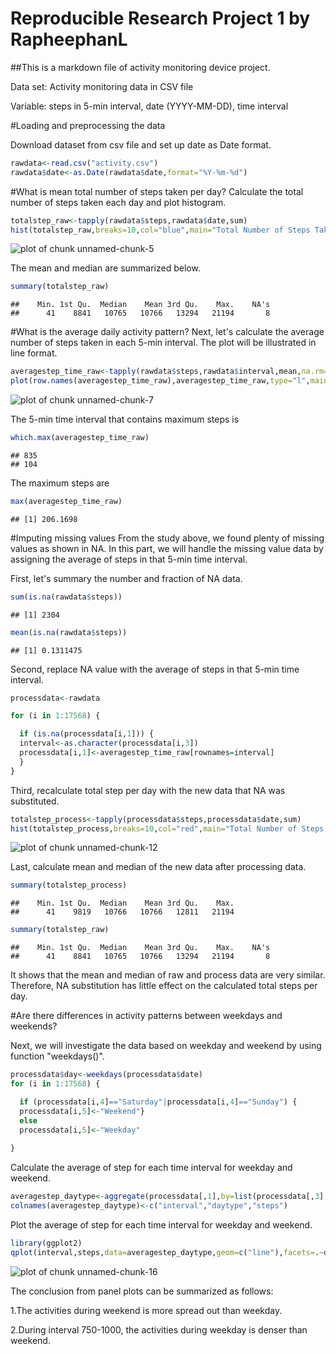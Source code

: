 Reproducible Research Project 1 by RapheephanL
===========================================================

##This is a markdown file of activity monitoring device project.


Data set: Activity monitoring data in CSV file

Variable: steps in 5-min interval, date (YYYY-MM-DD), time interval

#Loading and preprocessing the data

Download dataset from csv file and set up date as Date format.


```r
rawdata<-read.csv("activity.csv")
rawdata$date<-as.Date(rawdata$date,format="%Y-%m-%d")
```
#What is mean total number of steps taken per day?
Calculate the total number of steps taken each day and plot histogram.


```r
totalstep_raw<-tapply(rawdata$steps,rawdata$date,sum)
hist(totalstep_raw,breaks=10,col="blue",main="Total Number of Steps Taken Each Day Histogram",xlim=c(0,25000),xlab="Total Number of Steps Taken Each Day")
```

![plot of chunk unnamed-chunk-5](figure/unnamed-chunk-5-1.png)

The mean and median are summarized below.


```r
summary(totalstep_raw)
```

```
##    Min. 1st Qu.  Median    Mean 3rd Qu.    Max.    NA's 
##      41    8841   10765   10766   13294   21194       8
```
#What is the average daily activity pattern?
Next, let's calculate the average number of steps taken in each 5-min interval. The plot will be illustrated in line format.


```r
averagestep_time_raw<-tapply(rawdata$steps,rawdata$interval,mean,na.rm=TRUE)
plot(row.names(averagestep_time_raw),averagestep_time_raw,type="l",main="Average Steps in Each 5-Min Interval",xlab="The 5-Min Time Interval",ylab="Average Steps",col="green",lwd="3")
```

![plot of chunk unnamed-chunk-7](figure/unnamed-chunk-7-1.png)

The 5-min time interval that contains maximum steps is

```r
which.max(averagestep_time_raw)
```

```
## 835 
## 104
```
The maximum steps are 

```r
max(averagestep_time_raw)
```

```
## [1] 206.1698
```
#Imputing missing values
From the study above, we found plenty of missing values as shown in NA. In this part, we will handle the missing value data by assigning the average of steps in that 5-min time interval.

First, let's summary the number and fraction of NA data.


```r
sum(is.na(rawdata$steps))
```

```
## [1] 2304
```

```r
mean(is.na(rawdata$steps))
```

```
## [1] 0.1311475
```
Second, replace NA value with the average of steps in that 5-min time interval.

```r
processdata<-rawdata

for (i in 1:17568) {

  if (is.na(processdata[i,1])) {
  interval<-as.character(processdata[i,3])  
  processdata[i,1]<-averagestep_time_raw[rownames=interval]  
  }
}
```

Third, recalculate total step per day with the new data that NA was substituted.

```r
totalstep_process<-tapply(processdata$steps,processdata$date,sum)
hist(totalstep_process,breaks=10,col="red",main="Total Number of Steps Taken Each Day Histogram After Substitute NA",xlim=c(0,25000),xlab="Total Number of Steps Taken Each Day")
```

![plot of chunk unnamed-chunk-12](figure/unnamed-chunk-12-1.png)

Last, calculate mean and median of the new data after processing data.


```r
summary(totalstep_process)
```

```
##    Min. 1st Qu.  Median    Mean 3rd Qu.    Max. 
##      41    9819   10766   10766   12811   21194
```

```r
summary(totalstep_raw)
```

```
##    Min. 1st Qu.  Median    Mean 3rd Qu.    Max.    NA's 
##      41    8841   10765   10766   13294   21194       8
```
It shows that the mean and median of raw and process data are very similar. Therefore, NA substitution has little effect on the calculated total steps per day.

#Are there differences in activity patterns between weekdays and weekends?

Next, we will investigate the data based on weekday and weekend by using function "weekdays()".


```r
processdata$day<-weekdays(processdata$date)
for (i in 1:17568) {

  if (processdata[i,4]=="Saturday"|processdata[i,4]=="Sunday") {
  processdata[i,5]<-"Weekend"}
  else 
  processdata[i,5]<-"Weekday"
  
}
```
Calculate the average of step for each time interval for weekday and weekend.

```r
averagestep_daytype<-aggregate(processdata[,1],by=list(processdata[,3],processdata[,5]),FUN=mean)
colnames(averagestep_daytype)<-c("interval","daytype","steps")
```
Plot the average of step for each time interval for weekday and weekend.

```r
library(ggplot2)
qplot(interval,steps,data=averagestep_daytype,geom=c("line"),facets=.~daytype,main="Average Number of Step in Each Time Interval",xlab="The 5-Min Time Interval",ylab="Average Step Number")
```

![plot of chunk unnamed-chunk-16](figure/unnamed-chunk-16-1.png)

The conclusion from panel plots can be summarized as follows:

1.The activities during weekend is more spread out than weekday.

2.During interval 750-1000, the activities during weekday is denser than weekend.
